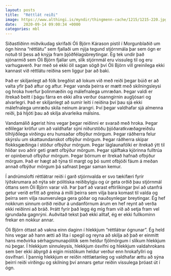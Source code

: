 ```yaml
---
layout: posts
title:  "Réttlát reiði"
image: https://www.althingi.is/myndir/thingmenn-cache/1215/1215-220.jpg
date:   2020-09-14 09:00:34 +0000
categories: mbl
---
```

Síðastliðinn miðvikudag skrifaði Óli Björn Kárason pistil í Morgunblaðið um ógn hinna “réttlátu” sem fjallaði um nýja tegund stjórnmála þar sem ógn er notuð til þess að knýja fram þjóðfélagsbreytingar. Ég tek undir það sjónarmið sem Óli Björn fjallar um, slík stjórnmál eru vissuleg til og eru varhugaverð. Þar með sé ekki öll sagan sögð því Óli Björn vill greinilega ekki kannast við réttlátu reiðina sem liggur þar að baki.

Það er skiljanlegt að fólk bregðist að lokum við með reiði þegar búið er að valta yfir það aftur og aftur. Þegar vanda þeirra er mætt með skilningsleysi og hroka hverfur þolinmæðin og málefnalega umræðan. Þegar valdi er ítrekað beitt í þágu fárra en ekki allra verður ósanngirnin augljósari og alvarlegri. Það er skiljanlegt að sumir leiti í reiðina því þau sjá ekki málefnalega umræðu skila neinum árangri. Því þegar valdhafar sjá almenna reiði, þá hljóti þau að skilja alvarleika málsins.

Vandamálið ágerist hins vegar þegar reiðinni er svarað með hroka. Þegar eðlilegar kröfur um að valdhafar sýni niðurstöðu þjóðaratkvæðagreiðslu tilhlýðilega virðingu eru hunsaðar ofbýður mörgum. Þegar ráðherra felur skýrslu um skattaundanskot ofbýður mörgum. Þegar ráðherra skipar flokksgæðinga í stöður ofbýður mörgum. Þegar láglaunafólki er ítrekað ýtt til hliðar svo aðrir geti grætt ofbýður mörgum. Þegar sjálftaka kjörinna fulltrúa er opinberuð ofbýður mörgum. Þegar börnum er ítrekað hafnað ofbýður mörgum. Það er hægt að týna til margt og þó sumt ofbjóði fáum á meðan annað ofbýður mörgum þá safnast þegar saman kemur.

Í andrúmslofti réttlátrar reiði í garð stjórnvalda er svo tækifæri fyrir lýðskrumara að nýta sér pólitíska reiðibylgju og úr geta orðið þau stjórnmál óttans sem Óli Björn varar við. Þar þarf að varast eftirlíkingar því að utanfrá getur verið erfitt að greina á milli þeirra sem vilja bara komast til valda og þeirra sem vilja raunverulega gera góðar og nauðsynlegar breytingar. Ég hef nokkrum sinnum orðið reiður á undanförnum árum en hef reynt að verða ekki reiðinni að bráð. Þrátt fyrir það legg ég mig fram við að setja fram vel ígrundaða gagnrýni. Auðvitað tekst það ekki alltaf, ég er ekki fullkominn frekar en nokkur annar. 

Óli Björn óttast að vakna einn daginn í hlekkjum “réttlátrar ógnunar”. Ég held hins vegar að hann ætti að líta í spegil og reyna að skilja að það er einmitt hans meðvirka sérhagsmunapólitík sem heldur fjölmörgum í slíkum hlekkjum nú þegar. Í hlekkjum sinnuleysis, hlekkjum ósvífni og hlekkjum valdahrokans sem ber ekki ábyrgð á eigin mistökum heldur verður enn hrokafyllri og ósvífnari. Í þannig hlekkjum er reiðin réttlætanleg og valdhafar ættu að sýna þeirri reiði virðingu og skilning því annars getur reiðin vissulega þróast út í ógn. 